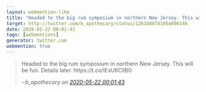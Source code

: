 ```yaml
---
layout: webmention-like
title: "Headed to the big rum symposium in northern New Jersey. This will be fun. Details later. https://t.co/lExU6CIlB0"
target: http://twitter.com/b_apothecary/status/1263488741664006146
date: 2020-05-22 00:01:43
tags: [webmentions]
generator: twitter.com
webmention: true
---
```




<blockquote class="external-citation">
  <p>
    Headed to the big rum symposium in northern New Jersey. This will be fun. Details later. https://t.co/lExU6CIlB0
  </p>
  <cite>‒<span class="p-author p-name">b_apothecary</span>
    on
    <a href="http://twitter.com/b_apothecary/status/1263488741664006146" rel="external nofollow" target="_blank">2020-05-22 00:01:43</a>
  </cite>
</blockquote>



